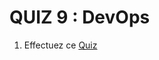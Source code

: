 # QUIZ 9 : DevOps

1. Effectuez ce [Quiz](https://docs.google.com/forms/d/e/1FAIpQLSfwyan3jQ-GpqlcEi-lDRsze5zRWsA316iqVLkwvHIFfb-Yvg/viewform)